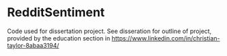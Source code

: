 # RedditSentiment
Code used for dissertation project. 
See disseration for outline of project, provided by the education section in https://www.linkedin.com/in/christian-taylor-8abaa3194/ 
